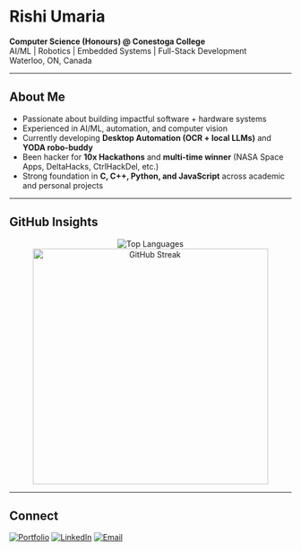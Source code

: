 # Rishi Umaria  

**Computer Science (Honours) @ Conestoga College**  
AI/ML | Robotics | Embedded Systems | Full-Stack Development  
Waterloo, ON, Canada  

---

## About Me  
- Passionate about building impactful software + hardware systems  
- Experienced in AI/ML, automation, and computer vision  
- Currently developing **Desktop Automation (OCR + local LLMs)** and **YODA robo-buddy**  
- Been hacker for **10x Hackathons** and **multi-time winner** (NASA Space Apps, DeltaHacks, CtrlHackDel, etc.)  
- Strong foundation in **C, C++, Python, and JavaScript** across academic and personal projects  

---

## GitHub Insights  

<p align="center">  
  <img src="https://github-readme-stats.vercel.app/api/top-langs/?username=R-umaria&layout=compact&theme=default" alt="Top Languages"/>    
  <img src="https://github-readme-streak-stats.herokuapp.com/?user=R-umaria&theme=default" width="420" alt="GitHub Streak"/>  
</p>  

---

## Connect  
[![Portfolio](https://img.shields.io/badge/Portfolio-000000?style=for-the-badge&logo=vercel&logoColor=white)](https://rishi-rumaria.vercel.app)  [![LinkedIn](https://img.shields.io/badge/LinkedIn-0077B5?style=for-the-badge&logo=linkedin&logoColor=white)](https://linkedin.com/in/rishiumaria) [![Email](https://img.shields.io/badge/Email-D14836?style=for-the-badge&logo=gmail&logoColor=white)](mailto:rishiumaria24@gmail.com)
